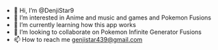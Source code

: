 - 👋 Hi, I’m @DenjiStar9
- 👀 I’m interested in Anime and music and games and Pokemon Fusions 
- 🌱 I’m currently learning how this app works
- 💞️ I’m looking to collaborate on Pokemon Infinite Generator Fusions 
- 📫 How to reach me genjistar439@gmail.com

<!---
DenjiStar9/DenjiStar9 is a ✨ special ✨ repository because its `README.md` (this file) appears on your GitHub profile.
You can click the Preview link to take a look at your changes.
--->
